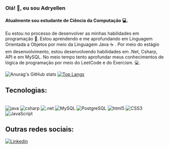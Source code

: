 ### Olá! 👋, eu sou Adryellen
#### Atualmente sou estudante de Ciência da Computação &#x1F4BB;.
Eu estou no processo de desenvolver as minhas habilidades em programação &#x1F642;. Estou aprendendo e me aprofundando em Linguagem Orientada a Objetos por meio da Linguagem Java &#x2615; . Por meio do estágio em desenvolvimento, estou desenvolvendo habilidades em .Net, Csharp, API e em MySQL. No meio tempo tento aprofundar meus conhecimentos de lógica de programação por meio do LeetCode e do Exercism.  &#x1F4BB;.
<br>



![Anurag's GitHub stats](https://github-readme-stats.vercel.app/api?username=adryalves&show_icons=true&theme=synthwave)
    [![Top Langs](https://github-readme-stats.vercel.app/api/top-langs/?username=adryalves&layout=compact&theme=synthwave)](https://github.com/anuraghazra/github-readme-stats)

## Tecnologias:
<div style="display:inline-block"><br/>
<img align=center alt="java"  src="https://img.shields.io/badge/Java-ED8B00?style=for-the-badge&logo=openjdk&logoColor=white">
    
<img align=center alt="csharp"  src="https://img.shields.io/badge/C%23-239120?style=for-the-badge&logo=c-sharp&logoColor=white">

<img align=center alt=".net"  src="https://img.shields.io/badge/.NET-5C2D91?style=for-the-badge&logo=.net&logoColor=white">

<img align=center alt="MySQL"  src="https://img.shields.io/badge/MySQL-00000F?style=for-the-badge&logo=mysql&logoColor=white">

<img align=center alt="PostgreSQL"  src="https://img.shields.io/badge/PostgreSQL-316192?style=for-the-badge&logo=postgresql&logoColor=white">

<img align=center alt="html5"  src="https://img.shields.io/badge/HTML5-E34F26?style=for-the-badge&logo=html5&logoColor=white">

<img align=center alt="CSS3"  src="https://img.shields.io/badge/CSS3-1572B6?style=for-the-badge&logo=css3&logoColor=white">

<img align=center alt="JavaScript"  src="https://img.shields.io/badge/JavaScript-323330?style=for-the-badge&logo=javascript&logoColor=F7DF1E">


</div>
 <br>
 

 
 ## Outras redes sociais:
 
[![Linkedin](https://img.shields.io/badge/LinkedIn-0077B5?style=for-the-badge&logo=linkedin&logoColor=white)](https://www.linkedin.com/in/adryellenalves/)

